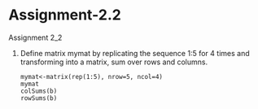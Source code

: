 # Assignment-2.2

Assignment 2_2
1.	Define matrix mymat by replicating the sequence 1:5 for 4 times and transforming into a matrix, sum over rows and columns.
   
        mymat<-matrix(rep(1:5), nrow=5, ncol=4)
        mymat
        colSums(b)
        rowSums(b)
